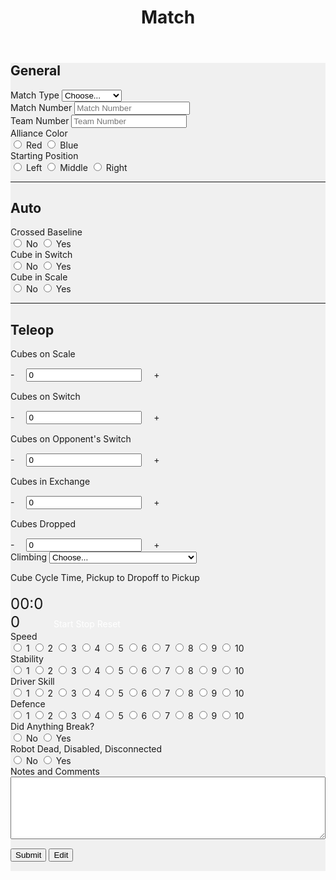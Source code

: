 ﻿---
layout: default
title: Match
files: |
 <script src="./resources/js/match.js"></script>
---
<div id='spinner'></div>
<div id='page' class="container-fluid" style="background-color: #f0f0f0; margin-bottom: 15px">
	<form>
		<div class="row">
			<div class="col-md">
				<h2>General</h2>
			</div>
		</div>
		<div class="row">
			<div class="col-md">
				<label class="mr-sm-2" for="matchType">Match Type</label>
				<select class="custom-select mr-sm-2" id="matchType">
					<option selected>Choose...</option>
					<option value="p">Practice</option>
					<option value="q">Qualification</option>
				</select>
			</div>
			<div class="col-md">
				<label class="mr-sm-2" for="matchNumber">Match Number</label>
				<input id="matchNumber" maxlength="3" onkeypress='return event.charCode >= 48 && event.charCode <= 57' autocomplete="off" type="tel" class="form-control" placeholder="Match Number">
			</div>
			<div class="col-md">
				<label class="mr-sm-2" for="teamNumber">Team Number</label>
				<input id="teamNumber" maxlength="4" onkeypress='return event.charCode >= 48 && event.charCode <= 57' autocomplete="off" type="tel" class="form-control" placeholder="Team Number">
			</div>
		</div>
		<div class="row">
			<div class="col">
				<label class="mr-sm-2" style="display: block" for="allianceColor">Alliance Color</label>
				<div id="allianceColor" class="btn-group btn-group-toggle" data-toggle="buttons">
					<label id="allianceColorRed" class="btn btn-danger">
						<input type="radio" value="red" name="allianceColor" id="allianceColorRed" autocomplete="off"> Red
					</label>
					<label id="allianceColorBlue" class="btn btn-primary">
						<input type="radio" value="blue" name="allianceColor" id="allianceColorBlue" autocomplete="off"> Blue
					</label>
				</div>
			</div>
			<div class="col">
				<label class="mr-sm-2" style="display: block" for="startingPosition">Starting Position</label>
				<div id="startingPosition" class="btn-group btn-group-toggle" data-toggle="buttons">
					<label id="startingPositionLeft" class="btn btn-secondary">
						<input type="radio" value="left" name="startingPosition" id="startingPositionLeft" autocomplete="off"> Left
					</label>
					<label id="startingPositionMiddle" class="btn btn-secondary">
						<input type="radio" value="middle" name="startingPosition" id="startingPositionMiddle" autocomplete="off"> Middle
					</label>
					<label id="startingPositionRight" class="btn btn-secondary">
						<input type="radio" value="right" name="startingPosition" id="startingPositionRight" autocomplete="off"> Right
					</label>
				</div>
			</div>
		</div>
		<hr/>
		<div class="row">
			<div class="col-md">
				<h2>Auto</h2>
			</div>
		</div>
		<div class="row">
			<div class="col">
				<label class="mr-sm-2" style="display: block" for="autoCrossedBaseline">Crossed Baseline</label>
				<div id="autoCrossedBaseline" class="btn-group btn-group-toggle" data-toggle="buttons">
					<label id="autoBaselineNo" class="btn btn-secondary">
						<input type="radio" value="0" name="autoCrossedBaseline" id="autoBaselineNo" autocomplete="off"> No
					</label>
					<label id="autoBaselineYes" class="btn btn-secondary">
						<input type="radio" value="1" name="autoCrossedBaseline" id="autoBaselineYes" autocomplete="off"> Yes
					</label>
				</div>
			</div>
			<div class="col">
				<label class="mr-sm-2" style="display: block" for="autoSwitch">Cube in Switch</label>
				<div id="autoSwitch" class="btn-group btn-group-toggle" data-toggle="buttons">
					<label id="autoSwitchNo" class="btn btn-secondary">
						<input type="radio" value="0" name="autoSwitch" id="autoSwitchNo" autocomplete="off"> No
					</label>
					<label id="autoSwitchYes" class="btn btn-secondary">
						<input type="radio" value="1" name="autoSwitch" id="autoSwitchYes" autocomplete="off"> Yes
					</label>
				</div>
			</div>
			<div class="col">
				<label class="mr-sm-2" style="display: block" for="autoScale">Cube in Scale</label>
				<div id="autoScale" class="btn-group btn-group-toggle" data-toggle="buttons">
					<label id="autoScaleNo" class="btn btn-secondary">
						<input type="radio" value="0" name="autoScale" id="autoScaleNo" autocomplete="off"> No
					</label>
					<label id="autoScaleYes" class="btn btn-secondary">
						<input type="radio" value="1" name="autoScale" id="autoScaleYes" autocomplete="off"> Yes
					</label>
				</div>
			</div>
		</div>
		<hr/>
		<div class="row">
			<div class="col-md">
				<h2>Teleop</h2>
			</div>
		</div>
		<div class="row">
			<div class="col-md">
				<label style="margin-bottom: 0px" for="teleopScaleCubes">Cubes on Scale</label>
			</div>
		</div>
		<div class="row" style="margin-top:15px">
			<div class="col-md input-group">
				<a onclick="modifyScale_qty(-1)" class="btn btn-danger btn-lg" style="width: 50px; height: 50px; margin-right: 15px;" role="button">-</a>
				<input id="teleopScaleCubes" maxlength="2" onkeypress='return event.charCode >= 48 && event.charCode <= 57' autocomplete="off" type="tel" class="form-control" value="0">
				<a onclick="modifyScale_qty(1)" class="btn btn-success btn-lg" style="width: 50px; height: 50px; margin-left: 15px;" role="button">+</a>
			</div>
		</div>
		<div class="row" style="margin-top:15px">
			<div class="col-md">
				<label style="margin-bottom: 0px" for="teleopSwitchCubes">Cubes on Switch</label>
			</div>
		</div>
		<div class="row" style="margin-top:15px">
			<div class="col-md input-group">
				<a onclick="modifySwitch_qty(-1)" class="btn btn-danger btn-lg" style="width: 50px; height: 50px; margin-right: 15px;" role="button">-</a>
				<input id="teleopSwitchCubes" maxlength="2" onkeypress='return event.charCode >= 48 && event.charCode <= 57' autocomplete="off" type="tel" class="form-control" value="0">
				<a onclick="modifySwitch_qty(1)" class="btn btn-success btn-lg" style="width: 50px; height: 50px; margin-left: 15px;" role="button">+</a>
			</div>
		</div>
		<div class="row">
			<div class="col-md" style="margin-top:15px">
				<label style="margin-bottom: 0px" for="teleopOppSwitchCubes">Cubes on Opponent's Switch</label>
			</div>
		</div>
		<div class="row" style="margin-top:15px">
			<div class="col-md input-group">
				<a onclick="modifyOppSwitch_qty(-1)" class="btn btn-danger btn-lg" style="width: 50px; height: 50px; margin-right: 15px;"
				 role="button">-</a>
				<input id="teleopOppSwitchCubes" maxlength="2" onkeypress='return event.charCode >= 48 && event.charCode <= 57' autocomplete="off" type="tel" class="form-control" value="0">
				<a onclick="modifyOppSwitch_qty(1)" class="btn btn-success btn-lg" style="width: 50px; height: 50px; margin-left: 15px;"
				 role="button">+</a>
			</div>
		</div>
		<div class="row" style="margin-top:15px">
			<div class="col-md">
				<label style="margin-bottom: 0px" for="teleopExchangeCubes">Cubes in Exchange</label>
			</div>
		</div>
		<div class="row" style="margin-top:15px">
			<div class="col-md input-group">
				<a onclick="modifyExchange_qty(-1)" class="btn btn-danger btn-lg" style="width: 50px; height: 50px; margin-right: 15px;"
				 role="button">-</a>
				<input id="teleopExchangeCubes" maxlength="2" onkeypress='return event.charCode >= 48 && event.charCode <= 57' autocomplete="off" type="tel" class="form-control" value="0">
				<a onclick="modifyExchange_qty(1)" class="btn btn-success btn-lg" style="width: 50px; height: 50px; margin-left: 15px;" role="button">+</a>
			</div>
		</div>
		<div class="row" style="margin-top:15px">
			<div class="col-md">
				<label style="margin-bottom: 0px" for="teleopDroppedCubes">Cubes Dropped</label>
			</div>
		</div>
		<div class="row" style="margin-top:15px">
			<div class="col-md input-group">
				<a onclick="modifyDropped_qty(-1)" class="btn btn-danger btn-lg" style="width: 50px; height: 50px; margin-right: 15px;"
				 role="button">-</a>
				<input id="teleopDroppedCubes" maxlength="2" onkeypress='return event.charCode >= 48 && event.charCode <= 57' autocomplete="off" type="tel" class="form-control" value="0">
				<a onclick="modifyDropped_qty(1)" class="btn btn-success btn-lg" style="width: 50px; height: 50px; margin-left: 15px;" role="button">+</a>
			</div>
		</div>
		<div class="row">
			<div class="col-md">
				<label class="mr-sm-2" for="climbingType">Climbing</label>
				<select class="custom-select mr-sm-2" id="climbingType">
					<option selected>Choose...</option>
					<option value="did not climb or park">Did Not Climb or Park</option>
					<option value="failed to climb">Failed to Climb</option>
					<option value="parked">Parked</option>
					<option value="climbed on rung">Climbed on Rung</option>
					<option value="climbed on another robot off rung">Climbed on Another Robot Off Rung</option>
					<option value="deployed ramp">Deployed Ramp</option>
					<option value="deployed ramp and levitated">Deployed Ramp and Levitated</option>
					<option value="used another robots ramp">Used Another Robot's Ramp</option>
					<option value="levitated">Levitated</option>
					<option value="other">Other Describe in Notes</option>
				</select>
			</div>
		</div>
		<div class="row">
			<div class="col-xl-4 col-lg-6 col-md-6 col-sm-12">
				<p style="margin-bottom: 5px">Cube Cycle Time, Pickup to Dropoff to Pickup</p>
				<div style="display: inline-block; width:65px">
					<p style="margin-bottom: 0px"><span style="font-size: 24px;" id="cubeCycleSeconds">00</span><span style="font-size: 24px;">:</span><span style="font-size: 24px;" id="cubeCycleTenths">00</span></p>
				</div>
				<div style="display: inline-block">
					<a style="color:#fff" class="btn btn-secondary" id="cubeTimerStart">Start</a>
					<a style="color:#fff" class="btn btn-secondary" id="cubeTimerStop">Stop</a>
					<a style="color:#fff" class="btn btn-secondary" id="cubeTimerReset">Reset</a>
				</div>
			</div>
			<div class="col-xl-4 col-lg-6 col-md-6 col-sm-12">
				<label class="mr-sm-2" style="display: block" for="speedRating">Speed</label>
				<div id="speedRating" class="btn-group btn-group-toggle" data-toggle="buttons">
					<label id="speed1" class="btn btn-secondary">
						<input type="radio" value="1" name="speedRating" id="speed1" autocomplete="off"> 1
					</label>
					<label id="speed2" class="btn btn-secondary">
						<input type="radio" value="2" name="speedRating" id="speed2" autocomplete="off"> 2
					</label>
					<label id="speed3" class="btn btn-secondary">
						<input type="radio" value="3" name="speedRating" id="speed3" autocomplete="off"> 3
					</label>
					<label id="speed4" class="btn btn-secondary">
						<input type="radio" value="4" name="speedRating" id="speed4" autocomplete="off"> 4
					</label>
					<label id="speed5" class="btn btn-secondary">
						<input type="radio" value="5" name="speedRating" id="speed5" autocomplete="off"> 5
					</label>
					<label id="speed6" class="btn btn-secondary">
						<input type="radio" value="6" name="speedRating" id="speed6" autocomplete="off"> 6
					</label>
					<label id="speed7" class="btn btn-secondary">
						<input type="radio" value="7" name="speedRating" id="speed7" autocomplete="off"> 7
					</label>
					<label id="speed8" class="btn btn-secondary">
						<input type="radio" value="8" name="speedRating" id="speed8" autocomplete="off"> 8
					</label>
					<label id="speed9" class="btn btn-secondary">
						<input type="radio" value="9" name="speedRating" id="speed9" autocomplete="off"> 9
					</label>
					<label id="speed10" class="btn btn-secondary">
						<input type="radio" value="10" name="speedRating" id="speed10" autocomplete="off"> 10
					</label>
				</div>
			</div>
			<div class="col-xl-4 col-lg-6 col-md-6 col-sm-12">
				<label class="mr-sm-2" style="display: block" for="stabilityRating">Stability</label>
				<div id="stabilityRating" class="btn-group btn-group-toggle" data-toggle="buttons">
					<label id="stability1" class="btn btn-secondary">
						<input type="radio" value="1" name="stabilityRating" id="stability1" autocomplete="off"> 1
					</label>
					<label id="stability2" class="btn btn-secondary">
						<input type="radio" value="2" name="stabilityRating" id="stability2" autocomplete="off"> 2
					</label>
					<label id="stability3" class="btn btn-secondary">
						<input type="radio" value="3" name="stabilityRating" id="stability3" autocomplete="off"> 3
					</label>
					<label id="stability4" class="btn btn-secondary">
						<input type="radio" value="4" name="stabilityRating" id="stability4" autocomplete="off"> 4
					</label>
					<label id="stability5" class="btn btn-secondary">
						<input type="radio" value="5" name="stabilityRating" id="stability5" autocomplete="off"> 5
					</label>
					<label id="stability6" class="btn btn-secondary">
						<input type="radio" value="6" name="stabilityRating" id="stability6" autocomplete="off"> 6
					</label>
					<label id="stability7" class="btn btn-secondary">
						<input type="radio" value="7" name="stabilityRating" id="stability7" autocomplete="off"> 7
					</label>
					<label id="stability8" class="btn btn-secondary">
						<input type="radio" value="8" name="stabilityRating" id="stability8" autocomplete="off"> 8
					</label>
					<label id="stability9" class="btn btn-secondary">
						<input type="radio" value="9" name="stabilityRating" id="stability9" autocomplete="off"> 9
					</label>
					<label id="stability10" class="btn btn-secondary">
						<input type="radio" value="10" name="stabilityRating" id="stability10" autocomplete="off"> 10
					</label>
				</div>
			</div>
			<div class="col-xl-4 col-lg-6 col-md-6 col-sm-12">
				<label class="mr-sm-2" style="display: block" for="skillRating">Driver Skill</label>
				<div id="skillRating" class="btn-group btn-group-toggle" data-toggle="buttons">
					<label id="skill1" class="btn btn-secondary">
						<input type="radio" value="1" name="skillRating" id="skill1" autocomplete="off"> 1
					</label>
					<label id="skill2" class="btn btn-secondary">
						<input type="radio" value="2" name="skillRating" id="skill2" autocomplete="off"> 2
					</label>
					<label id="skill3" class="btn btn-secondary">
						<input type="radio" value="3" name="skillRating" id="skill3" autocomplete="off"> 3
					</label>
					<label id="skill4" class="btn btn-secondary">
						<input type="radio" value="4" name="skillRating" id="skill4" autocomplete="off"> 4
					</label>
					<label id="skill5" class="btn btn-secondary">
						<input type="radio" value="5" name="skillRating" id="skill5" autocomplete="off"> 5
					</label>
					<label id="skill6" class="btn btn-secondary">
						<input type="radio" value="6" name="skillRating" id="skill6" autocomplete="off"> 6
					</label>
					<label id="skill7" class="btn btn-secondary">
						<input type="radio" value="7" name="skillRating" id="skill7" autocomplete="off"> 7
					</label>
					<label id="skill8" class="btn btn-secondary">
						<input type="radio" value="8" name="skillRating" id="skill8" autocomplete="off"> 8
					</label>
					<label id="skill9" class="btn btn-secondary">
						<input type="radio" value="9" name="skillRating" id="skill9" autocomplete="off"> 9
					</label>
					<label id="skill10" class="btn btn-secondary">
						<input type="radio" value="10" name="skillRating" id="skill10" autocomplete="off"> 10
					</label>
				</div>
			</div>
			<div class="col-xl-4 col-lg-6 col-md-6 col-sm-12">
				<label class="mr-sm-2" style="display: block" for="defenceRating">Defence</label>
				<div id="defenceRating" class="btn-group btn-group-toggle" data-toggle="buttons">
					<label id="defence1" class="btn btn-secondary">
						<input type="radio" value="1" name="defenceRating" id="defence1" autocomplete="off"> 1
					</label>
					<label id="defence2" class="btn btn-secondary">
						<input type="radio" value="2" name="defenceRating" id="defence2" autocomplete="off"> 2
					</label>
					<label id="defence3" class="btn btn-secondary">
						<input type="radio" value="3" name="defenceRating" id="defence3" autocomplete="off"> 3
					</label>
					<label id="defence4" class="btn btn-secondary">
						<input type="radio" value="4" name="defenceRating" id="defence4" autocomplete="off"> 4
					</label>
					<label id="defence5" class="btn btn-secondary">
						<input type="radio" value="5" name="defenceRating" id="defence5" autocomplete="off"> 5
					</label>
					<label id="defence6" class="btn btn-secondary">
						<input type="radio" value="6" name="defenceRating" id="defence6" autocomplete="off"> 6
					</label>
					<label id="defence7" class="btn btn-secondary">
						<input type="radio" value="7" name="defenceRating" id="defence7" autocomplete="off"> 7
					</label>
					<label id="defence8" class="btn btn-secondary">
						<input type="radio" value="8" name="defenceRating" id="defence8" autocomplete="off"> 8
					</label>
					<label id="defence9" class="btn btn-secondary">
						<input type="radio" value="9" name="defenceRating" id="defence9" autocomplete="off"> 9
					</label>
					<label id="defence10" class="btn btn-secondary">
						<input type="radio" value="10" name="defenceRating" id="defence10" autocomplete="off"> 10
					</label>
				</div>
			</div>
			<div class="col">
			<label class="mr-sm-2" style="display: block" for="anythingBreak">Did Anything Break?</label>
				<div id="anythingBreak" class="btn-group btn-group-toggle" data-toggle="buttons">
					<label id="anythingBreakNo" class="btn btn-secondary">
						<input type="radio" value="0" name="anythingBreak" id="anythingBreakNo" autocomplete="off"> No
					</label>
					<label id="anythingBreakYes" class="btn btn-secondary">
						<input type="radio" value="1" name="anythingBreak" id="anythingBreakYes" autocomplete="off"> Yes
					</label>
				</div>
			</div>
			<div class="col">
			<label class="mr-sm-2" style="display: block" for="robotDead">Robot Dead, Disabled, Disconnected</label>
				<div id="robotDead" class="btn-group btn-group-toggle" data-toggle="buttons">
					<label id="robotDeadNo" class="btn btn-secondary">
						<input type="radio" value="0" name="robotDead" id="robotDeadNo" autocomplete="off"> No
					</label>
					<label id="robotDeadYes" class="btn btn-secondary">
						<input type="radio" value="1" name="robotDead" id="robotDeadYes" autocomplete="off"> Yes
					</label>
				</div>
			</div>
		</div>
		<div class="row">
			<div class="col">
				<label class="mr-sm-2" style="display: block" for="commentSection">Notes and Comments</label>
				<textarea style="width: 100%; height:100px" id="commentSection"></textarea>
			</div>
		</div>
		<button id="Submit" class="btn btn-success" type="button" style="margin-top: 15px; margin-bottom: 15px">Submit</button>
		<button id="Edit" class="btn btn-primary" type="button" style="margin-top: 15px; margin-bottom: 15px">Edit</button>
	</form>
</div>